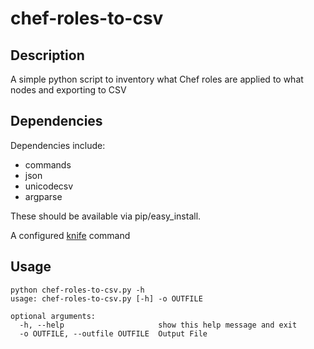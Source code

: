 # chef-roles-to-csv

## Description
A simple python script to inventory what Chef roles are applied to what nodes and exporting to CSV

## Dependencies
Dependencies include:

- commands
- json
- unicodecsv
- argparse

These should be available via pip/easy_install.

A configured [knife](https://docs.chef.io/config_rb_knife.html) command 
## Usage
```
python chef-roles-to-csv.py -h
usage: chef-roles-to-csv.py [-h] -o OUTFILE

optional arguments:
  -h, --help                     show this help message and exit
  -o OUTFILE, --outfile OUTFILE  Output File
```
